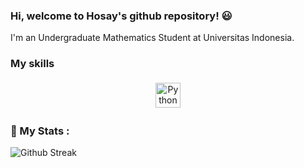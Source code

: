 ### Hi, welcome to Hosay's github repository! 😃

<p align="left">
 I'm an Undergraduate Mathematics Student at Universitas Indonesia.
</p> 

### My skills 
<p align="center">
  <img title="Python" alt="Python" src="https://raw.githubusercontent.com/hosiajosindra/hosiajosindra/master/assets/python.svg" width="40" height="40" style="vertical-align:down; margin:4px"/>

### :snake: My Stats :

![Github Streak](https://github-readme-streak-stats.herokuapp.com/?user=hosiajosindra)

<!--
**hosiajosindra/hosiajosindra** is a ✨ _special_ ✨ repository because its `README.md` (this file) appears on your GitHub profile.

Here are some ideas to get you started:

- 🔭 I’m currently working on ...
- 🌱 I’m currently learning ...
- 👯 I’m looking to collaborate on ...
- 🤔 I’m looking for help with ...
- 💬 Ask me about ...
- 📫 How to reach me: ...
- 😄 Pronouns: ...
- ⚡ Fun fact: ...
-->
